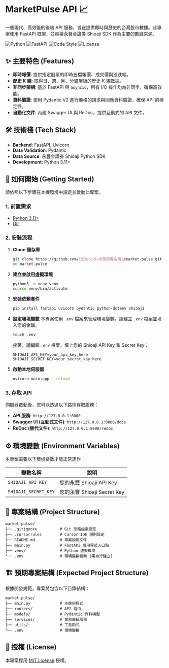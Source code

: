 # MarketPulse API 📈

一個現代、高效能的後端 API 服務，旨在提供即時與歷史的台灣股市數據。此專案使用 FastAPI 框架，並串接永豐金證券 Shioaji SDK 作為主要的數據來源。

![Python](https://img.shields.io/badge/Python-3.11+-blue.svg)
![FastAPI](https://img.shields.io/badge/FastAPI-0.11x-green.svg)
![Code Style](https://img.shields.io/badge/code%20style-PEP8-orange.svg)
![License](https://img.shields.io/badge/License-MIT-yellow.svg)

## ✨ 主要特色 (Features)

- **即時報價**: 提供指定股票的即時五檔報價、成交價與漲跌幅。
- **歷史 K 線**: 取得日、週、月、分鐘層級的歷史 K 線數據。
- **非同步架構**: 基於 FastAPI 與 `asyncio`，所有 I/O 操作均為非同步，確保高效能。
- **資料驗證**: 使用 Pydantic V2 進行嚴格的請求與回應資料驗證，確保 API 的穩定性。
- **自動化文件**: 內建 Swagger UI 與 ReDoc，提供互動式的 API 文件。

## 🛠️ 技術棧 (Tech Stack)

- **Backend**: FastAPI, Uvicorn
- **Data Validation**: Pydantic
- **Data Source**: 永豐金證券 Shioaji Python SDK
- **Development**: Python 3.11+

## 🚀 如何開始 (Getting Started)

請依照以下步驟在本機環境中設定並啟動此專案。

### 1. 前置需求

- [Python 3.11+](https://www.python.org/downloads/)
- [Git](https://git-scm.com/)

### 2. 安裝流程

1.  **Clone 儲存庫**
    ```bash
    git clone https://github.com/[您的GitHub使用者名稱]/market-pulse.git
    cd market-pulse
    ```

2.  **建立並啟用虛擬環境**
    ```bash
    python3 -m venv venv
    source venv/bin/activate
    ```

3.  **安裝依賴套件**
    ```bash
    pip install fastapi uvicorn pydantic python-dotenv shioaji
    ```

4.  **設定環境變數**
    本專案使用 `.env` 檔案來管理環境變數。請建立 `.env` 檔案並填入您的金鑰。
    ```bash
    touch .env
    ```
    接著，請編輯 `.env` 檔案，填上您的 Shioaji API Key 和 Secret Key：
    ```
    SHIOAJI_API_KEY=your_api_key_here
    SHIOAJI_SECRET_KEY=your_secret_key_here
    ```

5.  **啟動本地伺服器**
    ```bash
    uvicorn main:app --reload
    ```

### 3. 存取 API

伺服器啟動後，您可以透過以下路徑存取服務：

- **API 服務**: `http://127.0.0.1:8000`
- **Swagger UI (互動式文件)**: `http://127.0.0.1:8000/docs`
- **ReDoc (替代文件)**: `http://127.0.0.1:8000/redoc`

## ⚙️ 環境變數 (Environment Variables)

本專案需要以下環境變數才能正常運作：

| 變數名稱             | 說明                 |
| -------------------- | -------------------- |
| `SHIOAJI_API_KEY`    | 您的永豐 Shioaji API Key |
| `SHIOAJI_SECRET_KEY` | 您的永豐 Shioaji Secret Key |

## 📁 專案結構 (Project Structure)
```
market-pulse/
├── .gitignore          # Git 忽略檔案設定
├── .cursorrules        # Cursor IDE 規則設定
├── README.md           # 專案說明文件
├── main.py             # FastAPI 應用程式入口點
├── venv/               # Python 虛擬環境
└── .env                # 環境變數檔案 (需自行建立)
```

## 🏗️ 預期專案結構 (Expected Project Structure)
根據開發規範，專案將包含以下目錄結構：
```
market-pulse/
├── main.py             # 主應用程式
├── routers/            # API 路由
├── models/             # Pydantic 資料模型
├── services/           # 業務邏輯服務
├── utils/              # 工具函式
└── .env                # 環境變數
```


## 📄 授權 (License)

本專案採用 [MIT License](LICENSE) 授權。

